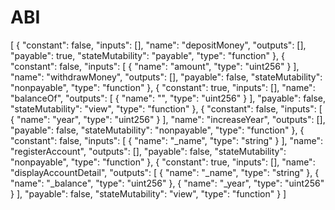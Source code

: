 # ABI

[
	{
		"constant": false,
		"inputs": [],
		"name": "depositMoney",
		"outputs": [],
		"payable": true,
		"stateMutability": "payable",
		"type": "function"
	},
	{
		"constant": false,
		"inputs": [
			{
				"name": "amount",
				"type": "uint256"
			}
		],
		"name": "withdrawMoney",
		"outputs": [],
		"payable": false,
		"stateMutability": "nonpayable",
		"type": "function"
	},
	{
		"constant": true,
		"inputs": [],
		"name": "balanceOf",
		"outputs": [
			{
				"name": "",
				"type": "uint256"
			}
		],
		"payable": false,
		"stateMutability": "view",
		"type": "function"
	},
	{
		"constant": false,
		"inputs": [
			{
				"name": "year",
				"type": "uint256"
			}
		],
		"name": "increaseYear",
		"outputs": [],
		"payable": false,
		"stateMutability": "nonpayable",
		"type": "function"
	},
	{
		"constant": false,
		"inputs": [
			{
				"name": "_name",
				"type": "string"
			}
		],
		"name": "registerAccount",
		"outputs": [],
		"payable": false,
		"stateMutability": "nonpayable",
		"type": "function"
	},
	{
		"constant": true,
		"inputs": [],
		"name": "displayAccountDetail",
		"outputs": [
			{
				"name": "_name",
				"type": "string"
			},
			{
				"name": "_balance",
				"type": "uint256"
			},
			{
				"name": "_year",
				"type": "uint256"
			}
		],
		"payable": false,
		"stateMutability": "view",
		"type": "function"
	}
]
